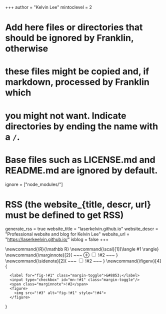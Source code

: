 <!--
Add here global page variables to use throughout your website.
-->
+++
author = "Kelvin Lee"
mintoclevel = 2

# Add here files or directories that should be ignored by Franklin, otherwise
# these files might be copied and, if markdown, processed by Franklin which
# you might not want. Indicate directories by ending the name with a `/`.
# Base files such as LICENSE.md and README.md are ignored by default.
ignore = ["node_modules/"]

# RSS (the website_{title, descr, url} must be defined to get RSS)
generate_rss = true
website_title = "laserkelvin.github.io"
website_descr = "Professional website and blog for Kelvin Lee"
website_url   = "https://laserkeelvin.github.io/"
isblog = false
+++

<!--
Add here global latex commands to use throughout your pages.
-->
\newcommand{\R}{\mathbb R}
\newcommand{\scal}[1]{\langle #1 \rangle}
\newcommand{\marginnote}[2]{
    ~~~
    <label for="mn-!#1" class="margin-toggle">&#8853;</label>
    <input type="checkbox" id="mn-!#1" class="margin-toggle"/>
    <span class="marginnote">!#2</span>
    ~~~
}
\newcommand{\sidenote}[2]{
    ~~~
    <label for="sn-!#1" class="margin-toggle sidenote-number"></label>
    <input type="checkbox" id="mn-!#1" class="margin-toggle"/>
    <span class="sidenote" id="sn-!#1">!#2</span>
    ~~~
}
\newcommand{\figenv}[4]{
~~~
  <label for="fig-!#1" class="margin-toggle">&#8853;</label>
  <input type="checkbox" id="mn-!#1" class="margin-toggle"/>
  <span class="marginnote">!#2</span>
  <figure>
    <img src="!#3" alt="fig-!#1" style="!#4">
  </figure>
~~~
}
